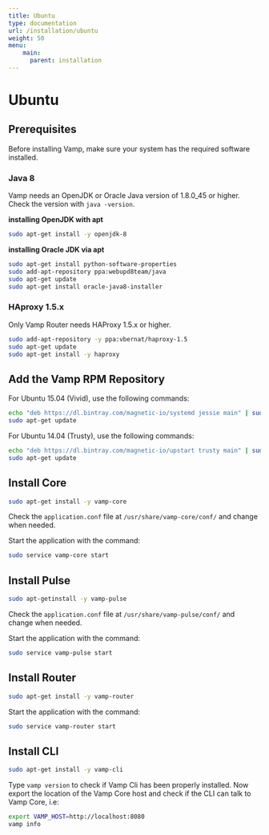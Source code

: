 ```yaml
---
title: Ubuntu
type: documentation
url: /installation/ubuntu
weight: 50
menu:
    main:
      parent: installation    
---
```


# Ubuntu

## Prerequisites

Before installing Vamp, make sure your system has the required software installed.

### Java 8

Vamp needs an OpenJDK or Oracle Java version of 1.8.0_45 or higher. Check the version with `java -version`.

**installing OpenJDK with apt**

```bash
sudo apt-get install -y openjdk-8
```

**installing Oracle JDK via apt**


```bash
sudo apt-get install python-software-properties
sudo add-apt-repository ppa:webupd8team/java
sudo apt-get update
sudo apt-get install oracle-java8-installer
```

### HAproxy 1.5.x

Only Vamp Router needs HAProxy 1.5.x or higher.


```bash
sudo add-apt-repository -y ppa:vbernat/haproxy-1.5
sudo apt-get update
sudo apt-get install -y haproxy
```



## Add the Vamp RPM Repository

For Ubuntu 15.04 (Vivid), use the following commands:


```bash
echo "deb https://dl.bintray.com/magnetic-io/systemd jessie main" | sudo tee -a /etc/apt/sources.list
sudo apt-get update
```



For Ubuntu 14.04 (Trusty), use the following commands:


```bash
echo "deb https://dl.bintray.com/magnetic-io/upstart trusty main" | sudo tee -a /etc/apt/sources.list
sudo apt-get update
```



## Install Core


```bash
sudo apt-get install -y vamp-core
```


Check the `application.conf` file at `/usr/share/vamp-core/conf/` and change when needed.

Start the application with the command:


```bash
sudo service vamp-core start
```


## Install Pulse


```bash
sudo apt-getinstall -y vamp-pulse
```


Check the `application.conf` file at `/usr/share/vamp-pulse/conf/` and change when needed.

Start the application with the command:

```bash
sudo service vamp-pulse start
```

## Install Router


```bash
sudo apt-get install -y vamp-router
```


Start the application with the command:

```bash
sudo service vamp-router start
```

## Install CLI


```bash
sudo apt-get install -y vamp-cli
```


Type `vamp version` to check if Vamp Cli has been properly installed. 
Now export the location of the Vamp Core host and check if the CLI can talk to Vamp Core, i.e:

```bash
export VAMP_HOST=http://localhost:8080
vamp info
```
